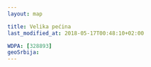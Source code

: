 ```yaml
---
layout: map

title: Velika pećina
last_modified_at: 2018-05-17T00:48:10+02:00

WDPA: [328893]
geoSrbija:
---
```

